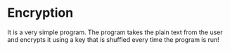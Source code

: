 # Encryption

It is a very simple program.
The program takes the plain text from the user and encrypts it using a key that is shuffled every time the program is run!
